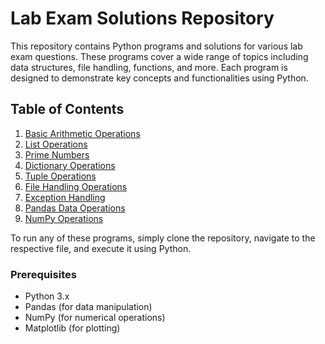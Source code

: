# Lab Exam Solutions Repository

This repository contains Python programs and solutions for various lab exam questions. These programs cover a wide range of topics including data structures, file handling, functions, and more. Each program is designed to demonstrate key concepts and functionalities using Python.

## Table of Contents
1. [Basic Arithmetic Operations](#basic-arithmetic-operations)
2. [List Operations](#list-operations)
3. [Prime Numbers](#prime-numbers)
4. [Dictionary Operations](#dictionary-operations)
5. [Tuple Operations](#tuple-operations)
6. [File Handling Operations](#file-handling-operations)
7. [Exception Handling](#exception-handling)
8. [Pandas Data Operations](#pandas-data-operations)
9. [NumPy Operations](#numpy-operations)



To run any of these programs, simply clone the repository, navigate to the respective file, and execute it using Python.

### Prerequisites

- Python 3.x
- Pandas (for data manipulation)
- NumPy (for numerical operations)
- Matplotlib (for plotting)


